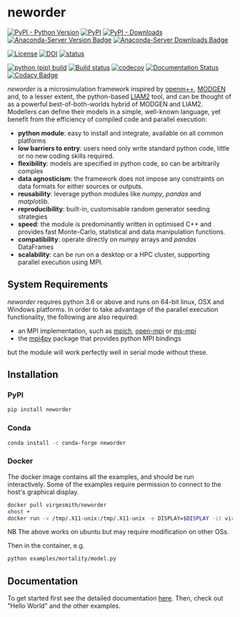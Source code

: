 # neworder

[![PyPI - Python Version](https://img.shields.io/pypi/pyversions/neworder)](https://pypi.org/project/neworder/)
[![PyPI](https://img.shields.io/pypi/v/neworder)](https://pypi.org/project/neworder/)
[![PyPI - Downloads](https://img.shields.io/pypi/dm/neworder)](https://pypi.org/project/neworder/)
[![Anaconda-Server Version Badge](https://anaconda.org/conda-forge/neworder/badges/version.svg)](https://anaconda.org/conda-forge/neworder)
[![Anaconda-Server Downloads Badge](https://anaconda.org/conda-forge/neworder/badges/downloads.svg)](https://anaconda.org/conda-forge/neworder)

[![License](https://img.shields.io/github/license/mashape/apistatus.svg)](https://opensource.org/licenses/MIT)
[![DOI](https://zenodo.org/badge/111997710.svg)](https://zenodo.org/badge/latestdoi/111997710)
[![status](https://joss.theoj.org/papers/4b7cc8402819ff48fc7403c0e9a265e9/status.svg)](https://joss.theoj.org/papers/4b7cc8402819ff48fc7403c0e9a265e9)

[![python (pip) build](https://github.com/virgesmith/neworder/actions/workflows/pip-package.yml/badge.svg)]()
[![Build status](https://ci.appveyor.com/api/projects/status/oycn4is2insoiun7?svg=true)](https://ci.appveyor.com/project/virgesmith/neworder)
[![codecov](https://codecov.io/gh/virgesmith/neworder/branch/master/graph/badge.svg?token=g5mDOcjGTD)](https://codecov.io/gh/virgesmith/neworder)
[![Documentation Status](https://readthedocs.org/projects/neworder/badge/?version=latest)](https://neworder.readthedocs.io/en/latest/?badge=latest)
[![Codacy Badge](https://api.codacy.com/project/badge/Grade/2f3d4cbf0d174b07b527c64b700db77f)](https://www.codacy.com/app/virgesmith/neworder?utm_source=github.com&amp;utm_medium=referral&amp;utm_content=virgesmith/neworder&amp;utm_campaign=Badge_Grade)

[//]: # (!readme!)

*neworder* is a microsimulation framework inspired by [openm++](https://openmpp.org/), [MODGEN](https://www.statcan.gc.ca/eng/microsimulation/modgen/modgen) and, to a lesser extent, the python-based [LIAM2](http://liam2.plan.be/pages/about.html) tool, and can be thought of as a powerful best-of-both-worlds hybrid of MODGEN and LIAM2. Modellers can define their models in a simple, well-known language, yet benefit from the efficiency of compiled code and parallel execution:

- **python module**: easy to install and integrate, available on all common platforms
- **low barriers to entry**: users need only write standard python code, little or no new coding skills required.
- **flexibility**: models are specified in python code, so can be arbitrarily complex
- **data agnosticism**: the framework does not impose any constraints on data formats for either sources or outputs.
- **reusability**: leverage python modules like *numpy*, *pandas* and *matplotlib*.
- **reproducibility**: built-in, customisable random generator seeding strategies
- **speed**: the module is predominantly written in optimised C++ and provides fast Monte-Carlo, statistical and data manipulation functions.
- **compatibility**: operate directly on *numpy* arrays and *pandas* DataFrames
- **scalability**: can be run on a desktop or a HPC cluster, supporting parallel execution using MPI.

## System Requirements

*neworder* requires python 3.6 or above and runs on 64-bit linux, OSX and Windows platforms. In order to take advantage of the parallel execution functionality, the following are also required:

- an MPI implementation, such as [mpich](https://www.mpich.org/), [open-mpi](https://www.open-mpi.org/) or [ms-mpi](https://docs.microsoft.com/en-us/message-passing-interface/microsoft-mpi)
- the [mpi4py](https://mpi4py.readthedocs.io/en/stable/) package that provides python MPI bindings

but the module will work perfectly well in serial mode without these.

## Installation

### PyPI

```bash
pip install neworder
```

### Conda

```bash
conda install -c conda-forge neworder
```

### Docker

The docker image contains all the examples, and should be run interactively. Some of the examples require permission to connect to the host's graphical display.

```bash
docker pull virgesmith/neworder
xhost +
docker run -v /tmp/.X11-unix:/tmp/.X11-unix -e DISPLAY=$DISPLAY -it virgesmith/neworder
```

NB The above works on ubuntu but may require modification on other OSs.

Then in the container, e.g.

```bash
python examples/mortality/model.py
```

[//]: # (!readme!)

## Documentation

To get started first see the detailed documentation [here](https://neworder.readthedocs.io). Then, check out "Hello World"
and the other examples.
